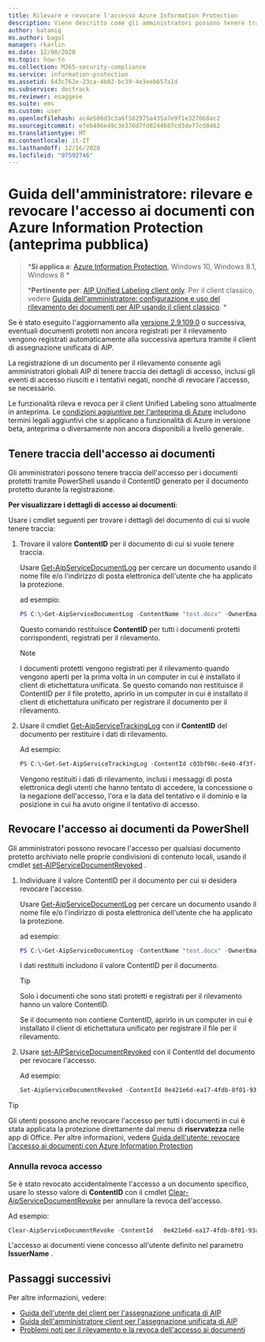```yaml
---
title: Rilevare e revocare l'accesso Azure Information Protection
description: Viene descritto come gli amministratori possono tenere traccia dell'accesso ai documenti per i documenti protetti, nonché revocare l'accesso, se necessario.
author: batamig
ms.author: bagol
manager: rkarlin
ms.date: 12/08/2020
ms.topic: how-to
ms.collection: M365-security-compliance
ms.service: information-protection
ms.assetid: 643c762e-23ca-4b02-bc39-4e3eeb657a1d
ms.subservice: doctrack
ms.reviewer: esaggese
ms.suite: ems
ms.custom: user
ms.openlocfilehash: ac4e506d3c3a6f582975a435a7e9f1e327068ac2
ms.sourcegitcommit: efeb486e49c3e370d7fd8244687cd3de77cd8462
ms.translationtype: MT
ms.contentlocale: it-IT
ms.lasthandoff: 12/16/2020
ms.locfileid: "97592746"
---
```

# <a name="administrator-guide-track-and-revoke-document-access-with-azure-information-protection-public-preview"></a>Guida dell'amministratore: rilevare e revocare l'accesso ai documenti con Azure Information Protection (anteprima pubblica)

>***Si applica a**: [Azure Information Protection](https://azure.microsoft.com/pricing/details/information-protection), Windows 10, Windows 8.1, Windows 8 *
>
>***Pertinente per**: [AIP Unified Labeling client only](../faqs.md#whats-the-difference-between-the-azure-information-protection-classic-and-unified-labeling-clients). Per il client classico, vedere [Guida dell'amministratore: configurazione e uso del rilevamento dei documenti per AIP usando il client classico](client-admin-guide-document-tracking.md). *

Se è stato eseguito l'aggiornamento alla [versione 2.9.109.0](unifiedlabelingclient-version-release-history.md#version-291090-public-preview) o successiva, eventuali documenti protetti non ancora registrati per il rilevamento vengono registrati automaticamente alla successiva apertura tramite il client di assegnazione unificata di AIP.

La registrazione di un documento per il rilevamento consente agli amministratori globali AIP di tenere traccia dei dettagli di accesso, inclusi gli eventi di accesso riusciti e i tentativi negati, nonché di revocare l'accesso, se necessario. 

Le funzionalità rileva e revoca per il client Unified Labeling sono attualmente in anteprima. Le [condizioni aggiuntive per l'anteprima di Azure](https://azure.microsoft.com/support/legal/preview-supplemental-terms/) includono termini legali aggiuntivi che si applicano a funzionalità di Azure in versione beta, anteprima o diversamente non ancora disponibili a livello generale. 

## <a name="track-document-access"></a>Tenere traccia dell'accesso ai documenti

Gli amministratori possono tenere traccia dell'accesso per i documenti protetti tramite PowerShell usando il ContentID generato per il documento protetto durante la registrazione.

**Per visualizzare i dettagli di accesso ai documenti**:

Usare i cmdlet seguenti per trovare i dettagli del documento di cui si vuole tenere traccia:

1. Trovare il valore **ContentID** per il documento di cui si vuole tenere traccia.
    
    Usare [Get-AipServiceDocumentLog](/powershell/module/aipservice/get-aipservicedocumentlog) per cercare un documento usando il nome file e/o l'indirizzo di posta elettronica dell'utente che ha applicato la protezione.
    
    ad esempio:
        
    ```PowerShell
    PS C:\>Get-AipServiceDocumentLog -ContentName "test.docx" -OwnerEmail “alice@contoso.com” -FromTime "12/01/2020 00:00:00" -ToTime "12/31/2020 23:59:59"
    ```
 
    Questo comando restituisce **ContentID** per tutti i documenti protetti corrispondenti, registrati per il rilevamento.

    > [!NOTE]
    > I documenti protetti vengono registrati per il rilevamento quando vengono aperti per la prima volta in un computer in cui è installato il client di etichettatura unificata. Se questo comando non restituisce il ContentID per il file protetto, aprirlo in un computer in cui è installato il client di etichettatura unificato per registrare il documento per il rilevamento.

1. Usare il cmdlet [Get-AipServiceTrackingLog](/powershell/module/aipservice/get-aipservicetrackinglog) con il **ContentID** del documento per restituire i dati di rilevamento.

    Ad esempio:
    
    ```PowerShell
    PS C:\>Get-Get-AipServiceTrackingLog -ContentId c03bf90c-6e40-4f3f-9ba0-2bcd77524b87
    ```

    Vengono restituiti i dati di rilevamento, inclusi i messaggi di posta elettronica degli utenti che hanno tentato di accedere, la concessione o la negazione dell'accesso, l'ora e la data del tentativo e il dominio e la posizione in cui ha avuto origine il tentativo di accesso.

## <a name="revoke-document-access-from-powershell"></a>Revocare l'accesso ai documenti da PowerShell

Gli amministratori possono revocare l'accesso per qualsiasi documento protetto archiviato nelle proprie condivisioni di contenuto locali, usando il cmdlet [set-AIPServiceDocumentRevoked](/powershell/module/aipservice/set-aipservicedocumentrevoked) . 

1. Individuare il valore ContentID per il documento per cui si desidera revocare l'accesso.
    
    Usare [Get-AipServiceDocumentLog](/powershell/module/aipservice/get-aipservicedocumentlog) per cercare un documento usando il nome file e/o l'indirizzo di posta elettronica dell'utente che ha applicato la protezione.
    
    ad esempio:
        
    ```PowerShell
    PS C:\>Get-AipServiceDocumentLog -ContentName "test.docx" -OwnerEmail “alice@contoso.com” -FromTime "12/01/2020 00:00:00" -ToTime "12/31/2020 23:59:59"
    ```

    I dati restituiti includono il valore ContentID per il documento.

    > [!TIP]
    > Solo i documenti che sono stati protetti e registrati per il rilevamento hanno un valore ContentID. 
    >
    > Se il documento non contiene ContentID, aprirlo in un computer in cui è installato il client di etichettatura unificato per registrare il file per il rilevamento.

1. Usare [set-AIPServiceDocumentRevoked](/powershell/module/aipservice/set-aipservicedocumentrevoked) con il ContentId del documento per revocare l'accesso.

    Ad esempio:

    ```PowerShell
    Set-AipServiceDocumentRevoked -ContentId 0e421e6d-ea17-4fdb-8f01-93a3e71333b8 -IssuerName testIssuer
    ```

> [!TIP]
> Gli utenti possono anche revocare l'accesso per tutti i documenti in cui è stata applicata la protezione direttamente dal menu di **riservatezza** nelle app di Office. Per altre informazioni, vedere [Guida dell'utente: revocare l'accesso ai documenti con Azure Information Protection](revoke-access-user.md)

### <a name="un-revoke-access"></a>Annulla revoca accesso

Se è stato revocato accidentalmente l'accesso a un documento specifico, usare lo stesso valore di **ContentID** con il cmdlet [Clear-AipServiceDocumentRevoke](/powershell/module/aipservice/clear-aipservicedocumentrevoke) per annullare la revoca dell'accesso. 

Ad esempio: 

```PowerShell
Clear-AipServiceDocumentRevoke -ContentId   0e421e6d-ea17-4fdb-8f01-93a3e71333b8 -IssuerName testIssuer
```

L'accesso ai documenti viene concesso all'utente definito nel parametro **IssuerName** .

## <a name="next-steps"></a>Passaggi successivi

Per altre informazioni, vedere:

- [Guida dell'utente del client per l'assegnazione unificata di AIP](clientv2-user-guide.md)
- [Guida dell'amministratore client per l'assegnazione unificata di AIP](clientv2-admin-guide.md)
- [Problemi noti per il rilevamento e la revoca dell'accesso ai documenti](../known-issues.md#tracking-and-revoking-document-access-public-preview)